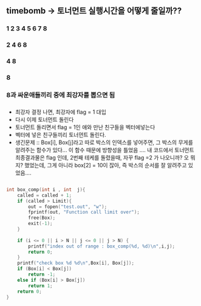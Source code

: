 ## timebomb -> 토너먼트 실행시간을 어떻게 줄일까??


### 1	2	3	4	5	6	7	8
### 2		    4		   6		   8

###		4			8
###			8

### 8과 싸운애들끼리 중에 최강자를 뽑으면 됨 

###
*	최강자 결정 나면, 최강자에 flag = 1 대입
*	다시 이제 토너먼트 돌린다 
*	토너먼트 돌리면서 flag = 1인 애와 만난 친구들을 벡터에넣는다
*	벡터에 넣은 친구들끼리 토너먼트 돌린다. 
* 생긴문제 :: Box[i], Box[j]라고 따로 박스의 인덱스를 넣어주면, 그 박스의 무게를 알려주는 함수가 있다... 이 함수 때문에 방향성을 틀었음 .... 내 코드에서 토너먼트 최종결과물은 flag 인데, 2번째 테케를 돌렸을때, 자꾸 flag =2 가 나오니까? 오 뭐지? 했었는데, 그게 아니라 box[2] = 10이 잖아, 즉 박스의 순서를 잘 알려주고 있었음.... 

``` c++

int box_comp(int i , int  j){
    called = called + 1;
    if (called > Limit){
        out = fopen("test.out", "w");
        fprintf(out, "Function call limit over");
        free(Box);
        exit(-1);
    }
    
    if (i <= 0 || i > N || j <= 0 || j > N) {
        printf("index out of range : box_comp(%d, %d)\n",i,j);
        return 0;
    }
    printf("check box %d %d\n",Box[i], Box[j]);
    if (Box[i] < Box[j])
        return -1;
    else if (Box[i] > Box[j])
        return 1;
    return 0;
}
```
